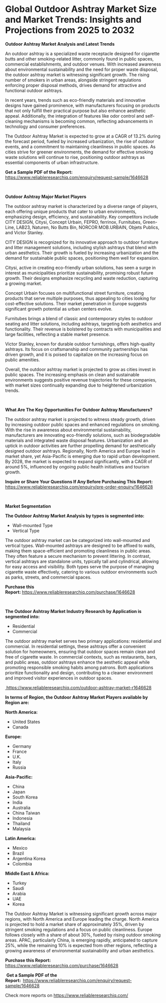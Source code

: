 <p><h1>Global Outdoor Ashtray Market Size and Market Trends: Insights and Projections from 2025 to 2032</h1></p><p><strong>Outdoor Ashtray Market Analysis and Latest Trends</strong></p>
<p><p>An outdoor ashtray is a specialized waste receptacle designed for cigarette butts and other smoking-related litter, commonly found in public spaces, commercial establishments, and outdoor venues. With increased awareness about environmental sustainability and the need for proper waste disposal, the outdoor ashtray market is witnessing significant growth. The rising number of smokers in urban areas, alongside stringent regulations enforcing proper disposal methods, drives demand for attractive and functional outdoor ashtrays.</p><p>In recent years, trends such as eco-friendly materials and innovative designs have gained prominence, with manufacturers focusing on products that not only fulfill their practical purpose but also enhance aesthetic appeal. Additionally, the integration of features like odor control and self-cleaning mechanisms is becoming common, reflecting advancements in technology and consumer preferences.</p><p>The Outdoor Ashtray Market is expected to grow at a CAGR of 13.2% during the forecast period, fueled by increased urbanization, the rise of outdoor events, and a commitment to maintaining cleanliness in public spaces. As cities strive for greener environments, the demand for effective smoking waste solutions will continue to rise, positioning outdoor ashtrays as essential components of urban infrastructure.</p></p>
<p><strong>Get a Sample PDF of the Report:&nbsp;</strong> <a href="https://www.reliableresearchiq.com/enquiry/request-sample/1646628?utm_campaign=2309&utm_medium=2&utm_source=Github&utm_content=ia&utm_term=09022025&utm_id=outdoor-ashtray">https://www.reliableresearchiq.com/enquiry/request-sample/1646628</a></p>
<p>&nbsp;</p>
<p><strong>Outdoor Ashtray Major Market Players</strong></p>
<p><p>The outdoor ashtray market is characterized by a diverse range of players, each offering unique products that cater to urban environments, emphasizing design, efficiency, and sustainability. Key competitors include CITY DESIGN, Citysi, Concept Urbain, FEPRO, ferrinox, Furnitubes, Green-Line, LAB23, Naturen, No Butts Bin, NORCOR MOB.URBAIN, Objets Publics, and Victor Stanley.</p><p>CITY DESIGN is recognized for its innovative approach to outdoor furniture and litter management solutions, including stylish ashtrays that blend with urban aesthetics. Their growth is fueled by increasing urbanization and the demand for sustainable public spaces, positioning them well for expansion.</p><p>Citysi, active in creating eco-friendly urban solutions, has seen a surge in interest as municipalities prioritize sustainability, promising robust future growth. Their designs emphasize recycling and waste reduction, capturing a growing market.</p><p>Concept Urbain focuses on multifunctional street furniture, creating products that serve multiple purposes, thus appealing to cities looking for cost-effective solutions. Their market penetration in Europe suggests significant growth potential as urban centers evolve.</p><p>Furnitubes brings a blend of classic and contemporary styles to outdoor seating and litter solutions, including ashtrays, targeting both aesthetics and functionality. Their revenue is bolstered by contracts with municipalities and large facilities, reflecting a stable market presence.</p><p>Victor Stanley, known for durable outdoor furnishings, offers high-quality ashtrays. Its focus on craftsmanship and community partnerships has driven growth, and it is poised to capitalize on the increasing focus on public amenities.</p><p>Overall, the outdoor ashtray market is projected to grow as cities invest in public spaces. The increasing emphasis on clean and sustainable environments suggests positive revenue trajectories for these companies, with market sizes continually expanding due to heightened urbanization trends.</p></p>
<p>&nbsp;</p>
<p><strong>What Are The Key Opportunities For Outdoor Ashtray Manufacturers?</strong></p>
<p><p>The outdoor ashtray market is projected to witness steady growth, driven by increasing outdoor public spaces and enhanced regulations on smoking. With the rise in awareness about environmental sustainability, manufacturers are innovating eco-friendly solutions, such as biodegradable materials and integrated waste disposal features. Urbanization and an uptick in outdoor activities are further propelling demand for aesthetically designed outdoor ashtrays. Regionally, North America and Europe lead in market share, yet Asia-Pacific is emerging due to rapid urban development. By 2028, the market is expected to expand significantly, with a CAGR of around 5%, influenced by ongoing public health initiatives and tourism growth.</p></p>
<p><strong>Inquire or Share Your Questions If Any Before Purchasing This Report:</strong> <a href="https://www.reliableresearchiq.com/enquiry/pre-order-enquiry/1646628?utm_campaign=2309&utm_medium=2&utm_source=Github&utm_content=ia&utm_term=09022025&utm_id=outdoor-ashtray">https://www.reliableresearchiq.com/enquiry/pre-order-enquiry/1646628</a></p>
<p>&nbsp;</p>
<p><strong>Market Segmentation</strong></p>
<p><strong>The Outdoor Ashtray Market Analysis by types is segmented into:</strong></p>
<p><ul><li>Wall-mounted Type</li><li>Vertical Type</li></ul></p>
<p><p>The outdoor ashtray market can be categorized into wall-mounted and vertical types. Wall-mounted ashtrays are designed to be affixed to walls, making them space-efficient and promoting cleanliness in public areas. They often feature a secure mechanism to prevent littering. In contrast, vertical ashtrays are standalone units, typically tall and cylindrical, allowing for easy access and visibility. Both types serve the purpose of managing cigarette waste effectively, catering to various outdoor environments such as parks, streets, and commercial spaces.</p></p>
<p><strong>Purchase this Report:&nbsp;</strong><a href="https://www.reliableresearchiq.com/purchase/1646628?utm_campaign=2309&utm_medium=2&utm_source=Github&utm_content=ia&utm_term=09022025&utm_id=outdoor-ashtray">https://www.reliableresearchiq.com/purchase/1646628</a></p>
<p>&nbsp;</p>
<p><strong>The Outdoor Ashtray Market Industry Research by Application is segmented into:</strong></p>
<p><ul><li>Residential</li><li>Commercial</li></ul></p>
<p><p>The outdoor ashtray market serves two primary applications: residential and commercial. In residential settings, these ashtrays offer a convenient solution for homeowners, ensuring that outdoor spaces remain clean and free of cigarette waste. In commercial contexts, such as restaurants, bars, and public areas, outdoor ashtrays enhance the aesthetic appeal while promoting responsible smoking habits among patrons. Both applications prioritize functionality and design, contributing to a cleaner environment and improved visitor experiences in outdoor spaces.</p></p>
<p><a href="https://www.reliableresearchiq.com/outdoor-ashtray-market-r1646628?utm_campaign=2309&utm_medium=2&utm_source=Github&utm_content=ia&utm_term=09022025&utm_id=outdoor-ashtray">&nbsp;https://www.reliableresearchiq.com/outdoor-ashtray-market-r1646628</a></p>
<p><strong>In terms of Region, the Outdoor Ashtray Market Players available by Region are:</strong></p>
<p>
    <p> <strong> North America: </strong>
        <ul>
            <li>United States</li>
            <li>Canada</li>
        </ul>
        </p> 
    <p> <strong> Europe: </strong>
        <ul>
            <li>Germany</li>
            <li>France</li>
            <li>U.K.</li>
            <li>Italy</li>
            <li>Russia</li>
        </ul>
        </p> 
    <p> <strong> Asia-Pacific: </strong>
        <ul>
            <li>China</li>
            <li>Japan</li>
            <li>South Korea</li>
            <li>India</li>
            <li>Australia</li>
            <li>China Taiwan</li>
            <li>Indonesia</li>
            <li>Thailand</li>
            <li>Malaysia</li>
        </ul>
        </p> 
    <p> <strong> Latin America: </strong>
        <ul>
            <li>Mexico</li>
            <li>Brazil</li>
            <li>Argentina Korea</li>
            <li>Colombia</li>
        </ul>
        </p> 
    <p> <strong> Middle East & Africa: </strong>
        <ul>
            <li>Turkey</li>
            <li>Saudi</li>
            <li>Arabia</li>
            <li>UAE</li>
            <li>Korea</li>
        </ul>
    </p>
    </p>
<p><p>The Outdoor Ashtray Market is witnessing significant growth across major regions, with North America and Europe leading the charge. North America is projected to hold a market share of approximately 35%, driven by stringent smoking regulations and a focus on public cleanliness. Europe follows closely with a share of about 30%, fueled by rising outdoor smoking areas. APAC, particularly China, is emerging rapidly, anticipated to capture 25%, while the remaining 10% is expected from other regions, reflecting a growing awareness of environmental sustainability and urban aesthetics.</p></p>
<p><strong>Purchase this Report: </strong><a href="https://www.reliableresearchiq.com/purchase/1646628?utm_campaign=2309&utm_medium=2&utm_source=Github&utm_content=ia&utm_term=09022025&utm_id=outdoor-ashtray">https://www.reliableresearchiq.com/purchase/1646628</a></p>
<p>&nbsp;<strong>Get a Sample PDF of the Report:&nbsp;&nbsp;</strong><a href="https://www.reliableresearchiq.com/enquiry/request-sample/1646628?utm_campaign=2309&utm_medium=2&utm_source=Github&utm_content=ia&utm_term=09022025&utm_id=outdoor-ashtray">https://www.reliableresearchiq.com/enquiry/request-sample/1646628</a></p>
<p><strong></strong></p>
<p>Check more reports on <a href="https://www.reliableresearchiq.com/?utm_campaign=2309&utm_medium=2&utm_source=Github&utm_content=ia&utm_term=09022025&utm_id=outdoor-ashtray">https://www.reliableresearchiq.com/</a></p>